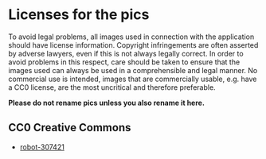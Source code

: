 # Licenses for the pics
To avoid legal problems, all images used in connection with the application should have license
information. Copyright infringements are often asserted by adverse lawyers, even if this is not
always legally correct. In order to avoid problems in this respect, care should be taken to ensure
that the images used can always be used in a comprehensible and legal manner. No commercial use
is intended, images that are commercially usable, e.g. have a CC0 license, are the most uncritical
and therefore preferable.

**Please do not rename pics unless you also rename it here.**

## CC0 Creative Commons
* [robot-307421](https://pixabay.com/de/roboter-android-gedanken-denken-307421/)
